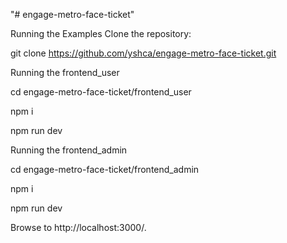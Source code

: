 "# engage-metro-face-ticket" 

Running the Examples
Clone the repository:

git clone https://github.com/yshca/engage-metro-face-ticket.git

Running the frontend_user

cd engage-metro-face-ticket/frontend_user

npm i

npm run dev


Running the frontend_admin

cd engage-metro-face-ticket/frontend_admin 

npm i

npm run dev


Browse to http://localhost:3000/.
